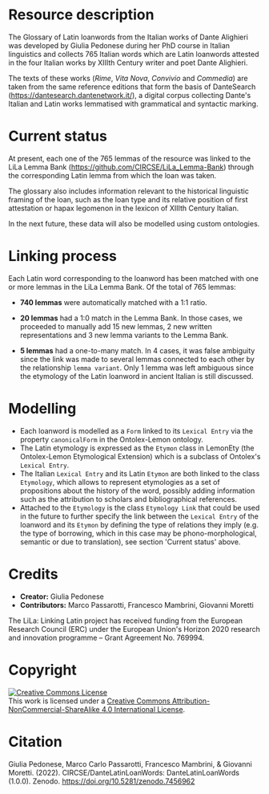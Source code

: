 # Resource description

The Glossary of Latin loanwords from the Italian works of Dante Alighieri was developed by Giulia Pedonese during her PhD course in Italian linguistics and collects 765 Italian words which are Latin loanwords attested in the four Italian works by XIIIth Century writer and poet Dante Alighieri.

The texts of these works (*Rime*, *Vita Nova*, *Convivio* and *Commedia*) are taken from the same reference editions that form the basis of DanteSearch (https://dantesearch.dantenetwork.it/), a digital corpus collecting Dante's Italian and Latin works lemmatised with grammatical and syntactic marking.

# Current status
At present, each one of the 765 lemmas of the resource was linked to the LiLa Lemma Bank (https://github.com/CIRCSE/LiLa_Lemma-Bank) through the corresponding Latin lemma from which the loan was taken.

The glossary also includes information relevant to the historical linguistic framing of the loan, such as the loan type and its relative position of first attestation or hapax legomenon in the lexicon of XIIIth Century Italian. 

In the next future, these data will also be modelled using custom ontologies.

# Linking process

Each Latin word corresponding to the loanword has been matched with one or more lemmas in the LiLa Lemma Bank. Of the total of 765 lemmas:

- **740 lemmas** were automatically matched with a 1:1 ratio. 

- **20 lemmas** had a 1:0 match in the Lemma Bank. In those cases, we proceeded to manually add 15 new lemmas, 2 new written representations and 3 new lemma variants to the Lemma Bank.

- **5 lemmas** had a one-to-many match. In 4 cases, it was false ambiguity since the link was made to several lemmas connected to each other by the relationship `lemma variant`. Only 1 lemma was left ambiguous since the etymology of the Latin loanword in ancient Italian is still discussed.


# Modelling

* Each loanword is modelled as a `Form` linked to its `Lexical Entry` via the property `canonicalForm` in the Ontolex-Lemon ontology.
* The Latin etymology is expressed as the `Etymon` class in LemonEty (the Ontolex-Lemon Etymological Extension) which is a subclass of Ontolex's `Lexical Entry`.
* The Italian `Lexical Entry` and its Latin `Etymon` are both linked to the class `Etymology`, which allows to represent etymologies as a set of propositions about the history of the word, possibly adding information such as the attribution to scholars and bibliographical references.
* Attached to the `Etymology` is the class `Etymology Link` that could be used in the future to further specify the link between the `Lexical Entry` of the loanword and its `Etymon` by defining the type of relations they imply (e.g. the type of borrowing, which in this case may be phono-morphological, semantic or due to translation), see section 'Current status' above.

# Credits

* **Creator:** Giulia Pedonese
* **Contributors:** Marco Passarotti, Francesco Mambrini, Giovanni Moretti

The LiLa: Linking Latin project has received funding from the European Research Council (ERC) under the European Union's Horizon 2020 research and innovation programme – Grant Agreement No. 769994.

# Copyright

<a rel="license" href="http://creativecommons.org/licenses/by-nc-sa/4.0/"><img alt="Creative Commons License" style="border-width:0" src="https://i.creativecommons.org/l/by-nc-sa/4.0/88x31.png" /></a><br />This work is licensed under a <a rel="license" href="http://creativecommons.org/licenses/by-nc-sa/4.0/">Creative Commons Attribution-NonCommercial-ShareAlike 4.0 International License</a>.

# Citation

Giulia Pedonese, Marco Carlo Passarotti, Francesco Mambrini, & Giovanni Moretti. (2022). CIRCSE/DanteLatinLoanWords: DanteLatinLoanWords (1.0.0). Zenodo. https://doi.org/10.5281/zenodo.7456962

